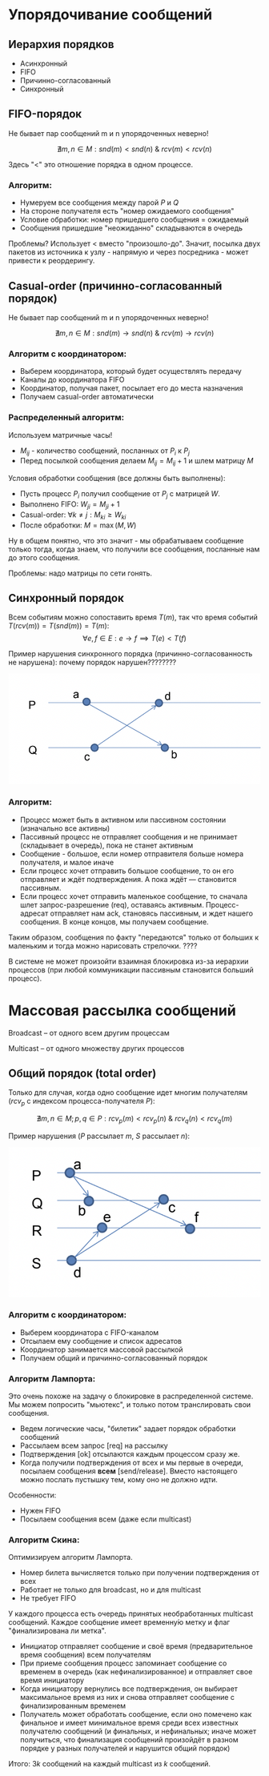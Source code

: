 # Упорядочивание сообщений

## Иерархия порядков

- Асинхронный
- FIFO
- Причинно-согласованный
- Синхронный

## FIFO-порядок

Не бывает пар сообщений m и n упорядоченных неверно!

$$\nexists m,n \in M: snd(m) < snd(n)~\&~rcv(m) < rcv(n)$$

Здесь "$<$" это отношение порядка в одном процессе.

### Алгоритм:
- Нумеруем все сообщения между парой $P$ и $Q$
- На стороне получателя есть "номер ожидаемого сообщения"
- Условие обработки: номер пришедшего сообщения = ожидаемый
- Сообщения пришедшие "неожиданно" складываются в очередь

Проблемы? Использует $<$ вместо "произошло-до". Значит, посылка двух пакетов из источника к узлу - напрямую и через посредника - может привести к реордерингу.

## Casual-order (причинно-согласованный порядок)

Не бывает пар сообщений m и n упорядоченных неверно!

$$\nexists m,n \in M: snd(m) \to snd(n)~\&~rcv(m) \to rcv(n)$$

### Алгоритм с координатором:
- Выберем координатора, который будет осуществлять передачу
- Каналы до координатора FIFO
- Координатор, получая пакет, посылает его до места назначения
- Получаем casual-order автоматически

### Распределенный алгоритм:

Используем матричные часы!
- $M_{ij}$ - количество сообщений, посланных от $P_i$ к $P_j$
- Перед посылкой сообщения делаем $M_{ij} = M_{ij} + 1$ и шлем матрицу $M$

Условия обработки сообщения (все должны быть выполнены):
- Пусть процесс $P_i$ получил сообщение от $P_j$ с матрицей $W$.
- Выполнено FIFO: $W_{ji} = M_{ji} + 1$
- Casual-order: $\forall k \neq j: M_{ki} \ge W_{ki}$
- После обработки: $M = \max(M, W)$

Ну в общем понятно, что это значит - мы обрабатываем сообщение только тогда, когда знаем, что получили все сообщения, посланные нам до этого сообщения.

Проблемы: надо матрицы по сети гонять.

## Синхронный порядок

Всем событиям можно сопоставить время $T(m)$, так что время событий $T(rcv(m)) = T(snd(m)) = T(m)$:
$$\forall e, f \in E: e \to f \implies T(e) < T(f)$$

Пример нарушения синхронного порядка (причинно-согласованность не нарушена): почему порядок нарушен????????

![abobus](../src/img6.png)

### Алгоритм:
- Процесс может быть в активном или пассивном состоянии (изначально все активны)
- Пассивный процесс не отправляет сообщения и не принимает (складывает в очередь), пока не станет активным
- Сообщение - большое, если номер отправителя больше номера получателя, и малое иначе
- Если процесс хочет отправить большое сообщение, то он его отправляет и ждёт подтверждения. А пока ждёт — становится пассивным.
- Если процесс хочет отправить маленькое сообщение, то сначала шлет запрос-разрешение (req), оставаясь активным. Процесс-адресат отправляет нам ack, становясь пассивным, и ждет нашего сообщения. В конце концов, мы получаем сообщение.

Таким образом, сообщения по факту "передаются" только от больших к маленьким и тогда можно нарисовать стрелочки. ????

В системе не может произойти взаимная блокировка из-за иерархии процессов (при любой коммуникации пассивным становится больший процесс).

# Массовая рассылка сообщений

Broadcast – от одного всем другим процессам

Multicast – от одного множеству других процессов

## Общий порядок (total order)

Только для случая, когда одно сообщение идет многим получателям ($rcv_p$ с индексом процесса-получателя $P$):

$$\nexists m, n \in M; p, q \in P: rcv_p(m) < rcv_p(n)~\&~rcv_q(n) < rcv_q(m)$$

Пример нарушения ($P$ рассылает $m$, $S$ рассылает $n$):

![keker](../src/img7.png)

### Алгоритм с координатором:
- Выберем координатора с FIFO-каналом
- Отсылаем ему сообщение и список адресатов
- Координатор занимается массовой рассылкой
- Получаем общий и причинно-согласованный порядок

### Алгоритм Лампорта:

Это очень похоже на задачу о блокировке в распределенной системе. Мы можем попросить "мьютекс", и только потом транслировать свои сообщения.

- Ведем логические часы, "билетик" задает порядок обработки сообщений
- Рассылаем всем запрос [req] на рассылку
- Подтверждения [ok] отсылаются каждым процессом сразу же.
- Когда получили подтверждения от всех и мы первые в очереди, посылаем сообщения **всем** [send/release]. Вместо настоящего можно послать пустышку тем, кому оно не должно идти.

Особенности:
- Нужен FIFO
- Посылаем сообщения всем (даже если multicast)

### Алгоритм Скина:

Оптимизируем алгоритм Лампорта.

- Номер билета вычисляется только при получении подтверждения от всех
- Работает не только для broadcast, но и для multicast
- Не требует FIFO

У каждого процесса есть очередь принятых необработанных multicast сообщений. Каждое сообщение имеет временну́ю метку и флаг  "финализирована ли метка".
- Инициатор отправляет сообщение и своё время (предварительное время сообщения) всем получателям
- При приеме сообщения процесс запоминает сообщение со временем в очередь (как нефинализированное) и отправляет свое время инициатору
- Когда инициатору вернулись все подтверждения, он выбирает максимальное время из них и снова отправляет сообщение с финализированным временем
- Получатель может обработать сообщение, если оно помечено как финальное и имеет минимальное время среди всех известных получателю сообщений (и финальных, и нефинальных; иначе может получиться, что финализация сообщений произойдёт в разном порядке у разных получателей и нарушится общий порядок)

Итого: $3k$ сообщений на каждый multicast из $k$ сообщений.
